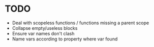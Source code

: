 # TODO

* Deal with scopeless functions / functions missing a parent scope
* Collapse empty/useless blocks
* Ensure var names don't clash
* Name vars according to property where var found
